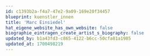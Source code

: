 ```yaml
---
id: c1393b2a-f4a7-47e2-9a09-169e20f34457
blueprint: kuenstler_innen
title: 'Marc Einsiedel'
hat_eigene_website_has_own_website: false
biographie_eintragen_create_artist_s_biography: false
updated_by: b1a43fd3-c865-4122-b6cc-50cfa81a1985
updated_at: 1700498219
---
```

